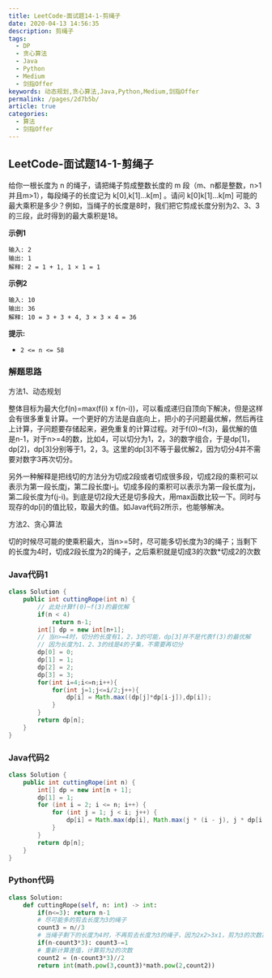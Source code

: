 ```yaml
---
title: LeetCode-面试题14-1-剪绳子
date: 2020-04-13 14:56:35
description: 剪绳子
tags: 
  - DP
  - 贪心算法
  - Java
  - Python
  - Medium
  - 剑指Offer
keywords: 动态规划,贪心算法,Java,Python,Medium,剑指Offer
permalink: /pages/2d7b5b/
article: true
categories: 
  - 算法
  - 剑指Offer
---
```


## LeetCode-面试题14-1-剪绳子

给你一根长度为 n 的绳子，请把绳子剪成整数长度的 m 段（m、n都是整数，n>1并且m>1），每段绳子的长度记为 k[0],k[1]...k[m] 。请问 k[0]k[1]...k[m] 可能的最大乘积是多少？例如，当绳子的长度是8时，我们把它剪成长度分别为2、3、3的三段，此时得到的最大乘积是18。

 <!--more-->

**示例1**

```
输入: 2
输出: 1
解释: 2 = 1 + 1, 1 × 1 = 1
```

**示例2**

```
输入: 10
输出: 36
解释: 10 = 3 + 3 + 4, 3 × 3 × 4 = 36
```

**提示:**

- `2 <= n <= 58`

### 解题思路

方法1、动态规划

整体目标为最大化f(n)=max(f(i) x f(n-i))，可以看成递归自顶向下解决，但是这样会有很多重复计算。一个更好的方法是自底向上，把小的子问题最优解，然后再往上计算，子问题要存储起来，避免重复的计算过程。对于f(0)~f(3)，最优解的值是n-1，对于n>=4的数，比如4，可以切分为1，2，3的数字组合，于是dp[1]，dp[2]，dp[3]分别等于1，2，3。这里的dp[3]不等于最优解2，因为切分4并不需要对数字3再次切分。

另外一种解释是把线切的方法分为切成2段或者切成很多段，切成2段的乘积可以表示为第一段长度j，第二段长度i-j。切成多段的乘积可以表示为第一段长度为j，第二段长度为f(j-i)。到底是切2段大还是切多段大，用max函数比较一下。同时与现存的dp[i]的值比较，取最大的值。如Java代码2所示，也能够解决。

方法2、贪心算法

切的时候尽可能的使乘积最大，当n>=5时，尽可能多切长度为3的绳子；当剩下的长度为4时，切成2段长度为2的绳子，之后乘积就是切成3的次数*切成2的次数

### Java代码1

```java
class Solution {
    public int cuttingRope(int n) {
        // 此处计算f(0)~f(3)的最优解
        if(n < 4)
            return n-1;
        int[] dp = new int[n+1];
        // 当n>=4时，切分的长度有1，2，3的可能，dp[3]并不是代表f(3)的最优解
        // 因为长度为1、2、3的线是4的子集，不需要再切分
        dp[0] = 0;
        dp[1] = 1;
        dp[2] = 2;
        dp[3] = 3;
        for(int i=4;i<=n;i++){
            for(int j=1;j<=i/2;j++){
                dp[i] = Math.max((dp[j]*dp[i-j]),dp[i]);
            }
        }
        return dp[n];
    }
}
```

### Java代码2

```java
class Solution {
    public int cuttingRope(int n) {
        int[] dp = new int[n + 1];
        dp[1] = 1;
        for (int i = 2; i <= n; i++) {
            for (int j = 1; j < i; j++) {
                dp[i] = Math.max(dp[i], Math.max(j * (i - j), j * dp[i - j]));
            }
        }
        return dp[n];
    }
}
```

### Python代码

```python
class Solution:
    def cuttingRope(self, n: int) -> int:
        if(n<=3): return n-1
        # 尽可能多的剪去长度为3的绳子
        count3 = n//3
        # 当绳子剩下的长度为4时，不再剪去长度为3的绳子，因为2x2>3x1，剪为3的次数减少1次
        if(n-count3*3): count3-=1
        # 重新计算差值，计算剪为2的次数
        count2 = (n-count3*3)//2
        return int(math.pow(3,count3)*math.pow(2,count2))
```

